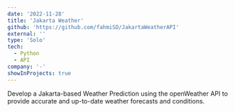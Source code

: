 ```yaml
---
date: '2022-11-28'
title: 'Jakarta Weather'
github: 'https://github.com/fahmiSD/JakartaWeatherAPI'
external: ''
type: 'Solo'
tech:
  - Python
  - API
company: '-'
showInProjects: true
---
```


Develop a Jakarta-based Weather Prediction using the openWeather API to provide accurate and up-to-date weather forecasts and conditions.
